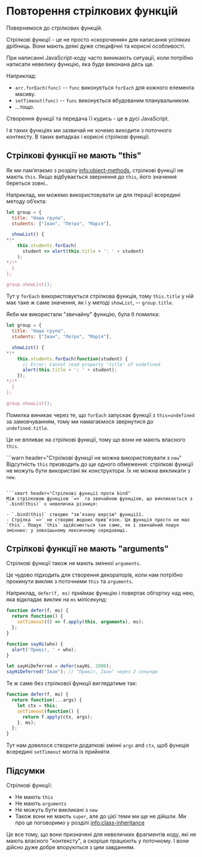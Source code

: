 # Повторення стрілкових функцій

Повернемося до стрілкових функцій.

Стрілкові функції - це не просто «скорочення» для написання усіляких дрібниць. Вони мають деякі дуже специфічні та корисні особливості.

При написанні JavaScript-коду часто виникають ситуації, коли потрібно написати невелику функцію, яка буде виконана десь ще.

Наприклад:

- `arr.forEach(func)` -- `func` виконується `forEach` для кожного елемента масиву.
- `setTimeout(func)` -- `func` виконується вбудованим планувальником.
- ...тощо.

Створення функції та передача її кудись - це в дусі JavaScript.

І в таких функціях ми зазвичай не хочемо виходити з поточного контексту. В таких випадках і корисні стрілкові функції.

## Стрілкові функції не мають "this"

Як ми пам’ятаємо з розділу <info:object-methods>, стрілкові функції не мають `this`. Якщо відбувається звернення до `this`, його значення береться зовні..

Наприклад, ми можемо використовувати це для ітерації всередині методу об’єкта:

```js run
let group = {
  title: "Наша група",
  students: ["Іван", "Петро", "Марія"],

  showList() {
*!*
    this.students.forEach(
      student => alert(this.title + ': ' + student)
    );
*/!*
  }
};

group.showList();
```

Тут у `forEach` використовується стрілкова функція, тому `this.title` у ній має таке ж саме значення, як і у методі `showList`, -- `group.title`.

Якби ми використали "звичайну" функцію, була б помилка:

```js run
let group = {
  title: "Наша група",
  students: ["Іван", "Петро", "Марія"],

  showList() {
*!*
    this.students.forEach(function(student) {
      // Error: Cannot read property 'title' of undefined
      alert(this.title + ': ' + student);
    });
*/!*
  }
};

group.showList();
```

Помилка виникає через те, що `forEach` запускає функції з `this=undefined` за замовчуванням, тому ми намагаємося звернутися до `undefined.title`.

Це не впливає на стрілкові функції, тому що вони не мають власного `this`.

```warn header="Стрілкові функції не можна використовувати з `new`"
Відсутність `this` призводить до ще одного обмеження: стрілкові функції не можуть бути використані як конструктори. Їх не можна викликати з `new`.
```

```smart header="Стрілкові функції проти bind"
Між стрілковою функцією `=>` та звичайною функцією, що викликається з `.bind(this)` є невеличка різниця:

- `.bind(this)` створює "зв’язану версію" функціїї.
- Стрілка `=>` не створює жодних прив’язок. Ця функція просто не має `this`. Пошук `this` здійснюється так само, як і звичайний пошук змінних: у зовнішьному лексичному середовищі.
```

## Стрілкові функції не мають "arguments"

Стрілкові функції також не мають змінної `arguments`.

Це чудово підходить для створення декораторів, коли нам потрібно прокинути виклик з поточними `this` та `arguments`.

Наприклад, `defer(f, ms)` приймає функцію і повертає обгортку над нею, яка відкладає виклик на `ms` мілісекунд:

```js run
function defer(f, ms) {
  return function() {
    setTimeout(() => f.apply(this, arguments), ms);
  };
}

function sayHi(who) {
  alert('Привіт, ' + who);
}

let sayHiDeferred = defer(sayHi, 2000);
sayHiDeferred("Іван"); // "Привіт, Іван" через 2 секунди
```

Те ж саме без стрілкової функції виглядатиме так:

```js
function defer(f, ms) {
  return function(...args) {
    let ctx = this;
    setTimeout(function() {
      return f.apply(ctx, args);
    }, ms);
  };
}
```

Тут нам довелося створити додаткові змінні `args` and `ctx`, щоб функція всередині `setTimeout` могла їх прийняти.

## Підсумки

Стрілкові функції:

- Не мають `this`
- Не мають `arguments`
- Не можуть бути викликані з `new`
- Також вони не мають `super`, але до цієї теми ми ще не дійшли. Ми про це поговоримо у розділі <info:class-inheritance>

Це все тому, що вони призначені для невеличких фрагментів коду, які не мають власного "контексту", а скоріше працюють у поточному. І вони дійсно дуже добре впоруються з цим завданням.
